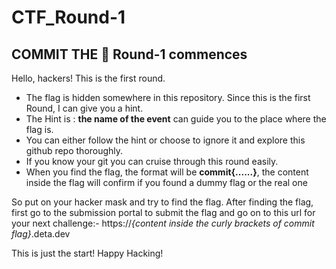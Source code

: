 # CTF_Round-1
## COMMIT THE 🚩 Round-1 commences

Hello, hackers! This is the first round. 
* The flag is hidden somewhere in this repository. Since this is the first Round, I can give you a hint.
* The Hint is : **the name of the event** can guide you to the place where the flag is.
* You can either follow the hint or choose to ignore it and explore this github repo thoroughly.
* If you know your git you can cruise through this round easily.
* When you find the flag, the format will be **commit{......}**, the content inside the flag will confirm if you found a dummy flag or the real one

So put on your hacker mask and try to find the flag. After finding the flag, first go to the submission portal to submit the flag and go on to this url for your next challenge:- https://*{content inside the curly brackets of commit flag}*.deta.dev

This is just the start! Happy Hacking!

